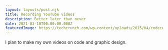 ```yaml
---
layout: layouts/post.njk
title: Recording YouTube videos
description: Better later than never
date: 2021-03-10T00:00:00.000Z
featuredImage: https://techcrunch.com/wp-content/uploads/2015/04/codecode.jpg
---
```

I plan to make my own videos on code and graphic design.